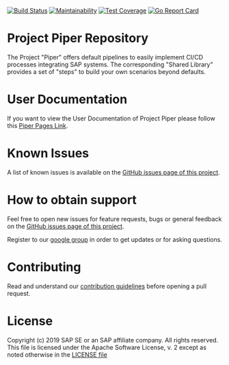 [![Build Status](https://travis-ci.org/SAP/jenkins-library.svg?branch=master)](https://travis-ci.org/SAP/jenkins-library)
[![Maintainability](https://api.codeclimate.com/v1/badges/0e6a23344616e29b4ed0/maintainability)](https://codeclimate.com/github/SAP/jenkins-library/maintainability)
[![Test Coverage](https://api.codeclimate.com/v1/badges/0e6a23344616e29b4ed0/test_coverage)](https://codeclimate.com/github/SAP/jenkins-library/test_coverage)
[![Go Report Card](https://goreportcard.com/badge/github.com/SAP/jenkins-library)](https://goreportcard.com/report/github.com/SAP/jenkins-library)

# Project Piper Repository
 
 
 
The Project "Piper" offers default pipelines to easily implement CI/CD processes integrating SAP systems. The corresponding "Shared Library" provides a set of "steps" to build your own scenarios beyond defaults.

# User Documentation

If you want to view the User Documentation of Project Piper please follow this [Piper Pages Link][piper-library-user-doc].

# Known Issues

A list of known issues is available on the [GitHub issues page of this project][piper-library-issues].

# How to obtain support

Feel free to open new issues for feature requests, bugs or general feedback on
the [GitHub issues page of this project][piper-library-issues].

Register to our [google group][google-group] in order to get updates or for asking questions.

# Contributing

Read and understand our [contribution guidelines][piper-library-contribution]
before opening a pull request.

# License

Copyright (c) 2019 SAP SE or an SAP affiliate company. All rights reserved.
This file is licensed under the Apache Software License, v. 2 except as noted
otherwise in the [LICENSE file][piper-library-license]

[piper-library-user-doc]: https://sap.github.io/jenkins-library/
[piper-library-issues]: https://github.com/SAP/jenkins-library/issues
[piper-library-license]: ./LICENSE
[piper-library-contribution]: .github/CONTRIBUTING.md
[google-group]: https://groups.google.com/forum/#!forum/project-piper
